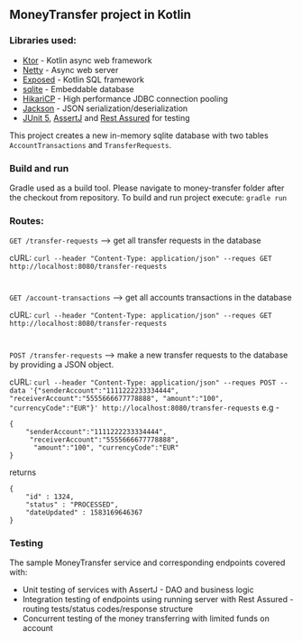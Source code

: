 ## MoneyTransfer project in Kotlin

### Libraries used:

 - [Ktor](https://github.com/ktorio/ktor) - Kotlin async web framework
 - [Netty](https://github.com/netty/netty) - Async web server
 - [Exposed](https://github.com/JetBrains/Exposed) - Kotlin SQL framework
 - [sqlite](https://github.com/h2database/h2database) - Embeddable database
 - [HikariCP](https://github.com/brettwooldridge/HikariCP) - High performance JDBC connection pooling
 - [Jackson](https://github.com/FasterXML/jackson) - JSON serialization/deserialization
 - [JUnit 5](https://junit.org/junit5/), [AssertJ](http://joel-costigliola.github.io/assertj/) and [Rest Assured](http://rest-assured.io/) for testing
 
This project creates a new in-memory sqlite database with two tables `AccountTransactions` and `TransferRequests`. 

### Build and run
Gradle used as a build tool. Please navigate to money-transfer folder after the checkout from repository. To build and run project execute:
`gradle run` 

### Routes:

`GET /transfer-requests` --> get all transfer requests in the database

cURL: `curl --header "Content-Type: application/json" --reques GET http://localhost:8080/transfer-requests`
#
`GET /account-transactions` --> get all accounts transactions in the database

cURL: `curl --header "Content-Type: application/json" --reques GET http://localhost:8080/transfer-requests`

#
`POST /transfer-requests` --> make a new transfer requests to the database by providing a JSON object.

cURL: `curl --header "Content-Type: application/json" --reques POST --data '{"senderAccount":"1111222233334444", "receiverAccount":"5555666677778888", "amount":"100", "currencyCode":"EUR"}' http://localhost:8080/transfer-requests`
e.g - 

    {
        "senderAccount":"1111222233334444",
         "receiverAccount":"5555666677778888",
          "amount":"100", "currencyCode":"EUR"
    }

returns

    {
        "id" : 1324,
        "status" : "PROCESSED",
        "dateUpdated" : 1583169646367
    }
    
### Testing

The sample MoneyTransfer service and corresponding endpoints covered with:

- Unit testing of services with AssertJ - DAO and business logic
- Integration testing of endpoints using running server with Rest Assured - routing tests/status codes/response structure
- Concurrent testing of the money transferring with limited funds on account